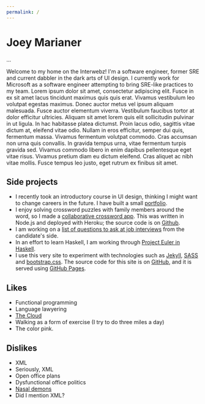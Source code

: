 ```yaml
---
permalink: /
---
```

Joey Marianer
=============
<span class="visible-xs visible-sm">
...
</span>

Welcome to my home on the Interwebz! I'm a software engineer, former SRE and current dabbler in the dark arts of UI design. I currently work for Microsoft as a software engineer attempting to bring SRE-like practices to my team.
Lorem ipsum dolor sit amet, consectetur adipiscing elit. Fusce in ex sit amet lacus tincidunt maximus quis quis erat. Vivamus vestibulum leo volutpat egestas maximus. Donec auctor metus vel ipsum aliquam malesuada. Fusce auctor elementum viverra. Vestibulum faucibus tortor at dolor efficitur ultricies. Aliquam sit amet lorem quis elit sollicitudin pulvinar in ut ligula. In hac habitasse platea dictumst. Proin lacus odio, sagittis vitae dictum at, eleifend vitae odio. Nullam in eros efficitur, semper dui quis, fermentum massa. Vivamus fermentum volutpat commodo. Cras accumsan non urna quis convallis. In gravida tempus urna, vitae fermentum turpis gravida sed. Vivamus commodo libero in enim dapibus pellentesque eget vitae risus. Vivamus pretium diam eu dictum eleifend. Cras aliquet ac nibh vitae mollis. Fusce tempus leo justo, eget rutrum ex finibus sit amet.

Side projects
-------------
- I recently took an introductory course in UI design, thinking I might want to change careers in the future. I have built a small [portfolio](#).
- I enjoy solving crossword puzzles with family members around the word, so I made a [collaborative crossword app](#). This was written in Node.js and deployed with Heroku; the source code is on [Github](#).
- I am working on a [list of questions to ask at job interviews](#) from the candidate's side.
- In an effort to learn Haskell, I am working through [Project Euler in Haskell](#).
- I use this very site to experiment with technologies such as [Jekyll](#), [SASS](#) and [bootstrap.css](#). The source code for this site is on [GitHub](#), and it is served using [GitHub Pages](#).

Likes
-----
- Functional programming
- Language lawyering
- [The Cloud](https://xkcd.com/908/)
- Walking as a form of exercise (I try to do three miles a day)
- The color pink.

Dislikes
--------
- XML
- Seriously, XML
- Open office plans
- Dysfunctional office politics
- [Nasal demons](#)
- Did I mention XML?
